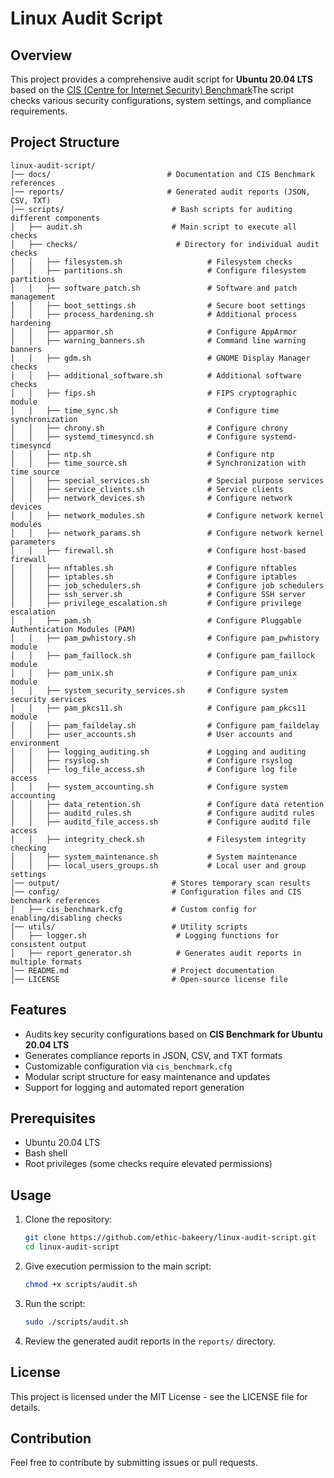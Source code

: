 # Linux Audit Script

## Overview
This project provides a comprehensive audit script for **Ubuntu 20.04 LTS** based on the [CIS (Centre for Internet Security) Benchmark](https://downloads.cisecurity.org/#/)The script checks various security configurations, system settings, and compliance requirements.

## Project Structure
```
linux-audit-script/
│── docs/                          # Documentation and CIS Benchmark references
│── reports/                       # Generated audit reports (JSON, CSV, TXT)
│── scripts/                        # Bash scripts for auditing different components
│   ├── audit.sh                    # Main script to execute all checks
│   ├── checks/                      # Directory for individual audit checks
│   │   ├── filesystem.sh                   # Filesystem checks
│   │   ├── partitions.sh                   # Configure filesystem partitions
│   │   ├── software_patch.sh               # Software and patch management
│   │   ├── boot_settings.sh                # Secure boot settings
│   │   ├── process_hardening.sh            # Additional process hardening
│   │   ├── apparmor.sh                     # Configure AppArmor
│   │   ├── warning_banners.sh              # Command line warning banners
│   │   ├── gdm.sh                          # GNOME Display Manager checks
│   │   ├── additional_software.sh          # Additional software checks
│   │   ├── fips.sh                         # FIPS cryptographic module
│   │   ├── time_sync.sh                    # Configure time synchronization
│   │   ├── chrony.sh                       # Configure chrony
│   │   ├── systemd_timesyncd.sh            # Configure systemd-timesyncd
│   │   ├── ntp.sh                          # Configure ntp
│   │   ├── time_source.sh                  # Synchronization with time source
│   │   ├── special_services.sh             # Special purpose services
│   │   ├── service_clients.sh              # Service clients
│   │   ├── network_devices.sh              # Configure network devices
│   │   ├── network_modules.sh              # Configure network kernel modules
│   │   ├── network_params.sh               # Configure network kernel parameters
│   │   ├── firewall.sh                     # Configure host-based firewall
│   │   ├── nftables.sh                     # Configure nftables
│   │   ├── iptables.sh                     # Configure iptables
│   │   ├── job_schedulers.sh               # Configure job schedulers
│   │   ├── ssh_server.sh                   # Configure SSH server
│   │   ├── privilege_escalation.sh         # Configure privilege escalation
│   │   ├── pam.sh                          # Configure Pluggable Authentication Modules (PAM)
│   │   ├── pam_pwhistory.sh                # Configure pam_pwhistory module
│   │   ├── pam_faillock.sh                 # Configure pam_faillock module
│   │   ├── pam_unix.sh                     # Configure pam_unix module
│   │   ├── system_security_services.sh     # Configure system security services
│   │   ├── pam_pkcs11.sh                   # Configure pam_pkcs11 module
│   │   ├── pam_faildelay.sh                # Configure pam_faildelay
│   │   ├── user_accounts.sh                # User accounts and environment
│   │   ├── logging_auditing.sh             # Logging and auditing
│   │   ├── rsyslog.sh                      # Configure rsyslog
│   │   ├── log_file_access.sh              # Configure log file access
│   │   ├── system_accounting.sh            # Configure system accounting
│   │   ├── data_retention.sh               # Configure data retention
│   │   ├── auditd_rules.sh                 # Configure auditd rules
│   │   ├── auditd_file_access.sh           # Configure auditd file access
│   │   ├── integrity_check.sh              # Filesystem integrity checking
│   │   ├── system_maintenance.sh           # System maintenance
│   │   ├── local_users_groups.sh           # Local user and group settings
│── output/                         # Stores temporary scan results
│── config/                         # Configuration files and CIS benchmark references
│   ├── cis_benchmark.cfg           # Custom config for enabling/disabling checks
│── utils/                          # Utility scripts
│   ├── logger.sh                    # Logging functions for consistent output
│   ├── report_generator.sh          # Generates audit reports in multiple formats
│── README.md                       # Project documentation
│── LICENSE                         # Open-source license file
```

## Features
- Audits key security configurations based on **CIS Benchmark for Ubuntu 20.04 LTS**
- Generates compliance reports in JSON, CSV, and TXT formats
- Customizable configuration via `cis_benchmark.cfg`
- Modular script structure for easy maintenance and updates
- Support for logging and automated report generation

## Prerequisites
- Ubuntu 20.04 LTS
- Bash shell
- Root privileges (some checks require elevated permissions)

## Usage
1. Clone the repository:
   ```bash
   git clone https://github.com/ethic-bakeery/linux-audit-script.git
   cd linux-audit-script
   ```
2. Give execution permission to the main script:
   ```bash
   chmod +x scripts/audit.sh
   ```
3. Run the script:
   ```bash
   sudo ./scripts/audit.sh
   ```
4. Review the generated audit reports in the `reports/` directory.

## License
This project is licensed under the MIT License - see the LICENSE file for details.

## Contribution
Feel free to contribute by submitting issues or pull requests.


